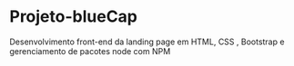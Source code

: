 # Projeto-blueCap
Desenvolvimento front-end da landing page em HTML, CSS , Bootstrap e gerenciamento de pacotes node com NPM
